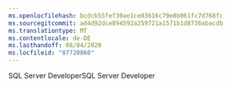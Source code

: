 ```yaml
---
ms.openlocfilehash: bcdcb55fef30ae1ce03616c79e8b061fc7d768fc
ms.sourcegitcommit: ad4d92dce894592a259721a1571b1d8736abacdb
ms.translationtype: MT
ms.contentlocale: de-DE
ms.lasthandoff: 08/04/2020
ms.locfileid: "87720860"
---
```

<span data-ttu-id="0cb6d-101">SQL Server Developer</span><span class="sxs-lookup"><span data-stu-id="0cb6d-101">SQL Server Developer</span></span>
